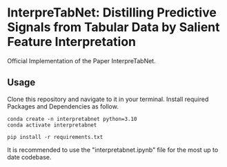 # InterpreTabNet: Distilling Predictive Signals from Tabular Data by Salient Feature Interpretation

Official Implementation of the Paper InterpreTabNet.

## Usage

Clone this repository and navigate to it in your terminal. Install required Packages and Dependencies as follow.

```
conda create -n interpretabnet python=3.10
conda activate interpretabnet
```

```
pip install -r requirements.txt
```

It is recommended to use the "interpretabnet.ipynb" file for the most up to date codebase.
